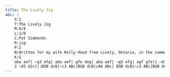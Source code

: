 ```yaml
---
title: The Lively Jig
abc: |
    X:1
    T:The Lively Jig
    M:6/8
    L:1/8
    C:Pat Simmonds
    R:jig
    P:2
    N:Written for my wife Kelly Hood from Lively, Ontario, in the summer of 1999.
    K:G
    aba aef| ~g3 efg| aba aef| gfe deg| aba aef| ~g3 efg| agf gfe|1 ~d3 deg:||
    2 ~d3 d2c||:BGB dcB|~c3 ABc|BGB dcB|cAA ABc| BGB dcB|~c3 ABc|BGB def|1~g3 g3:||2 ~g3 efg||
---
```

